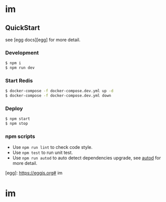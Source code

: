 # im



## QuickStart

<!-- add docs here for user -->

see [egg docs][egg] for more detail.

### Development

```bash
$ npm i
$ npm run dev
```
### Start Redis
```bash
$ docker-compose -f docker-compose.dev.yml up -d
$ docker-compose -f docker-compose.dev.yml down
```

### Deploy

```bash
$ npm start
$ npm stop
```

### npm scripts

- Use `npm run lint` to check code style.
- Use `npm test` to run unit test.
- Use `npm run autod` to auto detect dependencies upgrade, see [autod](https://www.npmjs.com/package/autod) for more detail.


[egg]: https://eggjs.org# im
# im
